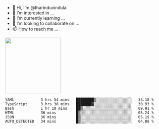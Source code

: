 - 👋 Hi, I’m @tharinduvindula
- 👀 I’m interested in ...
- 🌱 I’m currently learning ...
- 💞️ I’m looking to collaborate on ...
- 📫 How to reach me ...

<!---
tharinduvindula/tharinduvindula is a ✨ special ✨ repository because its `README.md` (this file) appears on your GitHub profile.
You can click the Preview link to take a look at your changes.
--->

<img height="180em" src="https://github-readme-stats.vercel.app/api?username=tharinduvindula&show_icons=true&hide_border=false&&count_private=true&include_all_commits=true" />


<!--START_SECTION:waka-->

```text
YAML            3 hrs 54 mins   ████████▒░░░░░░░░░░░░░░░░   33.18 %
TypeScript      3 hrs 38 mins   ███████▓░░░░░░░░░░░░░░░░░   30.93 %
Bash            1 hr 10 mins    ██▒░░░░░░░░░░░░░░░░░░░░░░   09.91 %
HTML            36 mins         █▒░░░░░░░░░░░░░░░░░░░░░░░   05.24 %
JSON            36 mins         █▒░░░░░░░░░░░░░░░░░░░░░░░   05.19 %
AUTO_DETECTED   34 mins         █▒░░░░░░░░░░░░░░░░░░░░░░░   04.88 %
```

<!--END_SECTION:waka-->
